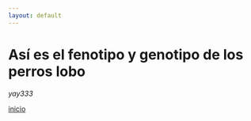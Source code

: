 ```yaml
---
layout: default
---
```


# Así es el fenotipo y genotipo de los perros lobo

_yay333_

[inicio](./)

